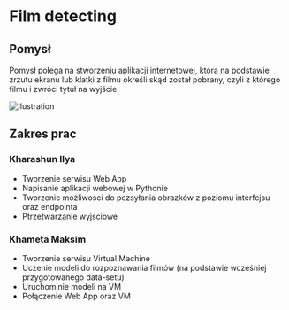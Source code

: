 Film detecting
=====================

Pomysł
----------------------------------

Pomysł polega na stworzeniu aplikacji internetowej, która na podstawie zrzutu ekranu lub klatki z filmu określi skąd został pobrany, czyli z którego filmu i zwróci tytuł na wyjście 

![Ilustration](https://github.com/khametamaksim/azure_project/blob/main/example.png)

Zakres prac
----------------------------------

### Kharashun Ilya
* Tworzenie serwisu Web App
* Napisanie aplikacji webowej w Pythonie
* Tworzenie możliwości do pezsyłania obrazków z poziomu interfejsu oraz endpointa
* Ptrzetwarzanie wyjsciowe

### Khameta Maksim
* Tworzenie serwisu Virtual Machine
* Uczenie modeli do rozpoznawania filmów (na podstawie wcześniej przygotowanego data-setu)
* Uruchominie modeli na VM
* Połączenie Web App oraz VM
